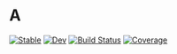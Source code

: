 # A

[![Stable](https://img.shields.io/badge/docs-stable-blue.svg)](https://serenity4.github.io/A.jl/stable/)
[![Dev](https://img.shields.io/badge/docs-dev-blue.svg)](https://serenity4.github.io/A.jl/dev/)
[![Build Status](https://github.com/serenity4/A.jl/actions/workflows/CI.yml/badge.svg?branch=main)](https://github.com/serenity4/A.jl/actions/workflows/CI.yml?query=branch%3Amain)
[![Coverage](https://codecov.io/gh/serenity4/A.jl/branch/main/graph/badge.svg)](https://codecov.io/gh/serenity4/A.jl)
